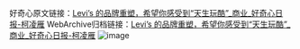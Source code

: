 好奇心原文链接：[Levi’s 的品牌重塑，希望你感受到“天生玩酷”_商业_好奇心日报-柯凌雁](https://www.qdaily.com/articles/8567.html)
WebArchive归档链接：[Levi’s 的品牌重塑，希望你感受到“天生玩酷”_商业_好奇心日报-柯凌雁](http://web.archive.org/web/20190623153132/https://www.qdaily.com/articles/8567.html)
![image](http://ww3.sinaimg.cn/large/007d5XDpgy1g3vdgj20mij30u02oyb29)